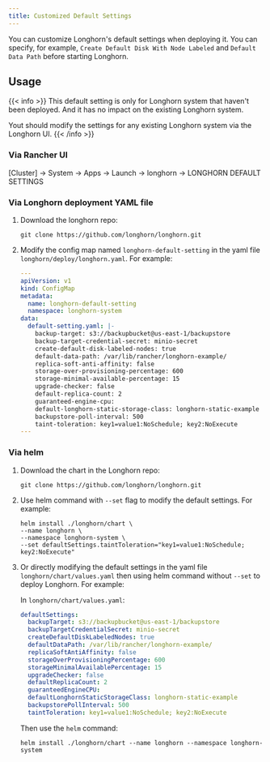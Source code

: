 ```yaml
---
title: Customized Default Settings
---
```


You can customize Longhorn's default settings when deploying it. You can specify, for example, `Create Default Disk With Node Labeled` and `Default Data Path` before starting Longhorn.

## Usage

{{< info >}}
This default setting is only for Longhorn system that haven't been deployed. And it has no impact on the existing Longhorn system.

Yout should modify the settings for any existing Longhorn system via the Longhorn UI.
{{< /info >}}

### Via Rancher UI

[Cluster] -> System -> Apps -> Launch -> longhorn -> LONGHORN DEFAULT SETTINGS

### Via Longhorn deployment YAML file

1. Download the longhorn repo:

    ```shell
    git clone https://github.com/longhorn/longhorn.git
    ```

2. Modify the config map named `longhorn-default-setting` in the yaml file `longhorn/deploy/longhorn.yaml`. For example:

    ```yaml
    ---
    apiVersion: v1
    kind: ConfigMap
    metadata:
      name: longhorn-default-setting
      namespace: longhorn-system
    data:
      default-setting.yaml: |-
        backup-target: s3://backupbucket@us-east-1/backupstore
        backup-target-credential-secret: minio-secret
        create-default-disk-labeled-nodes: true
        default-data-path: /var/lib/rancher/longhorn-example/
        replica-soft-anti-affinity: false
        storage-over-provisioning-percentage: 600
        storage-minimal-available-percentage: 15
        upgrade-checker: false
        default-replica-count: 2
        guaranteed-engine-cpu:
        default-longhorn-static-storage-class: longhorn-static-example
        backupstore-poll-interval: 500
        taint-toleration: key1=value1:NoSchedule; key2:NoExecute
    ---
    ```

### Via helm

1. Download the chart in the Longhorn repo:

    ```shell
    git clone https://github.com/longhorn/longhorn.git
    ```

1. Use helm command with `--set` flag to modify the default settings. For example:

    ```shell
    helm install ./longhorn/chart \
    --name longhorn \
    --namespace longhorn-system \
    --set defaultSettings.taintToleration="key1=value1:NoSchedule; key2:NoExecute"
    ```

1. Or directly modifying the default settings in the yaml file `longhorn/chart/values.yaml` then using helm command without `--set` to deploy Longhorn. For example:

    In `longhorn/chart/values.yaml`:

    ```yaml
    defaultSettings:
      backupTarget: s3://backupbucket@us-east-1/backupstore
      backupTargetCredentialSecret: minio-secret
      createDefaultDiskLabeledNodes: true
      defaultDataPath: /var/lib/rancher/longhorn-example/
      replicaSoftAntiAffinity: false
      storageOverProvisioningPercentage: 600
      storageMinimalAvailablePercentage: 15
      upgradeChecker: false
      defaultReplicaCount: 2
      guaranteedEngineCPU:
      defaultLonghornStaticStorageClass: longhorn-static-example
      backupstorePollInterval: 500
      taintToleration: key1=value1:NoSchedule; key2:NoExecute
    ```

    Then use the `helm` command:

    ```shell
    helm install ./longhorn/chart --name longhorn --namespace longhorn-system
    ```
